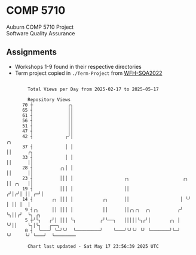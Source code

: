 # COMP 5710
Auburn COMP 5710 Project  
Software Quality Assurance

## Assignments
- Workshops 1-9 found in their respective directories
- Term project copied in `./Term-Project` from [WFH-SQA2022](https://github.com/wumphlett/WFH-SQA2022-AUBURN)

```

        Total Views per Day from 2025-02-17 to 2025-05-17

        Repository Views
      70 ┼             ╭╮
      65 ┤             ││
      61 ┤             ││
      56 ┤             ││
      51 ┤             ││
      47 ┤             ││
      42 ┤            ╭╯│                                            ╭╮
      37 ┤            │ │                                            ││      ╭╮
      33 ┤            │ │                                            ││      ││
      28 ┤          ╭╮│ │                                            ││      ││
      23 ┤          │││ │                   ╭╮                    ╭╮ ││ ╭╮   ││
      19 ┤          │││ │                   ││                   ╭╯│╭╯│ ││ ╭─╯│
      14 ┤       ╭╮ │││ │           ╭╮      ││                   │ ╰╯ │ ││ │  │
       9 ┤╭╮     ││ │││ │           ││      ││╭╮╭╮  ╭╮          ╭╯    ╰╮││╭╯  ╰╮ ╭╮
       5 ┼╯╰╮   ╭╯│ │││ ╰╮         ╭╯╰──╮   │││││╰╮╭╯│       ╭╮ │      ╰╯││    ╰╮│╰╮   ╭──╮
       0 ┤  ╰───╯ ╰─╯╰╯  ╰─────────╯    ╰───╯╰╯╰╯ ╰╯ ╰───────╯╰─╯        ╰╯     ╰╯ ╰───╯  ╰────────

        Chart last updated - Sat May 17 23:56:39 2025 UTC
        
```
